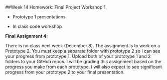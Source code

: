 
##Week 14 Homework: Final Project Workshop 1

* Prototype 1 presentations

* In class code workshop



**Final Assignment 4:**

There is no class next week (December 8). The assignment is to work on a Prototype 2. You must keep a separate folder with prototype 2 so I can see your progress from prototype 1. Upload both of your prototype 1 and 2 folders to your GitHub repos. I will be grading this assignment based on the progress you make from each prototype. I will also expect to see significant progress from your prototype 2 to your final presentation. 


